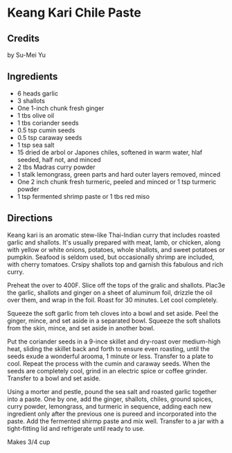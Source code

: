 # Keang Kari Chile Paste 

## Credits

by Su-Mei Yu

## Ingredients

- 6 heads garlic
- 3 shallots
- One 1-inch chunk fresh ginger
- 1 tbs olive oil
- 1 tbs coriander seeds
- 0.5 tsp cumin seeds
- 0.5 tsp caraway seeds
- 1 tsp sea salt
- 15 dried de arbol or Japones chiles, softened in warm water, hlaf seeded, half not, and minced
- 2 tbs Madras curry powder
- 1 stalk lemongrass, green parts and hard outer layers removed, minced
- One 2 inch chunk fresh turmeric, peeled and minced or 1 tsp turmeric powder
- 1 tsp fermented shrimp paste or 1 tbs red miso

## Directions

Keang kari is an aromatic stew-like Thai-Indian curry that includes roasted garlic and shallots. It's usually prepared with meat, lamb, or chicken, along with yellow or white onions, potatoes, whole shallots, and sweet potatoes or pumpkin. Seafood is seldom used, but occasionally shrimp are included, with cherry tomatoes. Crsipy shallots top and garnish this fabulous and rich curry.

Preheat the over to 400F. Slice off the tops of the gralic and shallots. Plac3e the garlic, shallots and ginger on a sheet of aluminum foil, drizzle the oil over them, and wrap in the foil. Roast for 30 minutes. Let cool completely.  
  
 Squeeze the soft garlic from teh cloves into a bowl and set aside. Peel the ginger, mince, and set aside in a separated bowl. Squeeze the soft shallots from the skin, mince, and set aside in another bowl.  
  
 Put the coriander seeds in a 9-ince skillet and dry-roast over medium-high heat, sliding the skillet back and forth to ensure even roasting, until the seeds exude a wonderful arooma, 1 minute or less. Transfer to a plate to cool. Repeat the process with the cumin and caraway seeds. When the seeds are completely cool, grind in an electric spice or coffee grinder. Transfer to a bowl and set aside.  
  
 Using a morter and pestle, pound the sea salt and roasted garlic together into a paste. One by one, add the ginger, shallots, chiles, ground spices, curry powder, lemongrass, and turmeric in sequence, adding each new ingredient only after the previous one is pureed and incorporated into the paste. Add the fermented shirmp paste and mix well. Transfer to a jar with a tight-fitting lid and refrigerate until ready to use.  
  
 Makes 3/4 cup

